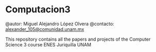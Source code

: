 # Computacion3
@autor: Miguel Alejandro López Olvera
@contacto: alexander_105@comunidad.unam.mx

This repository contains all the papers and projects of the Computer Science 3 course
ENES Juriquilla UNAM